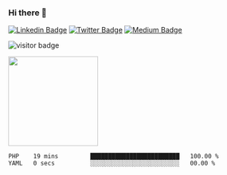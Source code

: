 ### Hi there 👋

[![Linkedin Badge](https://img.shields.io/badge/-LinkedIn-0e76a8?style=flat-square&logo=Linkedin&logoColor=white)](https://linkedin.com/in/victorhugoavila)
[![Twitter Badge](https://img.shields.io/badge/-Twitter-00acee?style=flat-square&logo=Twitter&logoColor=white)](https://twitter.com/victorhugoavila)
[![Medium Badge](https://img.shields.io/badge/medium-%2312100E.svg?&style=for-square&logo=medium&logoColor=white)](https://medium.com/@victorhugo.avila.cl/)

<!--[![Website Badge](https://img.shields.io/badge/Website-3b5998?style=flat-square&logo=google-chrome&logoColor=white)](https://gkassym.netlify.app)-->

![visitor badge](https://visitor-badge.glitch.me/badge?page_id=vham.visitor-badge&left_text=Visitors)

<img height="180em" src="https://github-readme-stats.vercel.app/api?username=vham&show_icons=true&hide_border=true&&count_private=true&include_all_commits=true" />

<!--START_SECTION:waka-->

```text
PHP    19 mins         █████████████████████████   100.00 %
YAML   0 secs          ░░░░░░░░░░░░░░░░░░░░░░░░░   00.00 %
```

<!--END_SECTION:waka-->

<!--
**vham/vham** is a ✨ _special_ ✨ repository because its `README.md` (this file) appears on your GitHub profile.

Here are some ideas to get you started:

- 🔭 I’m currently working on ...
- 🌱 I’m currently learning ...
- 👯 I’m looking to collaborate on ...
- 🤔 I’m looking for help with ...
- 💬 Ask me about ...
- 📫 How to reach me: ...
- 😄 Pronouns: ...
- ⚡ Fun fact: ...
-->
